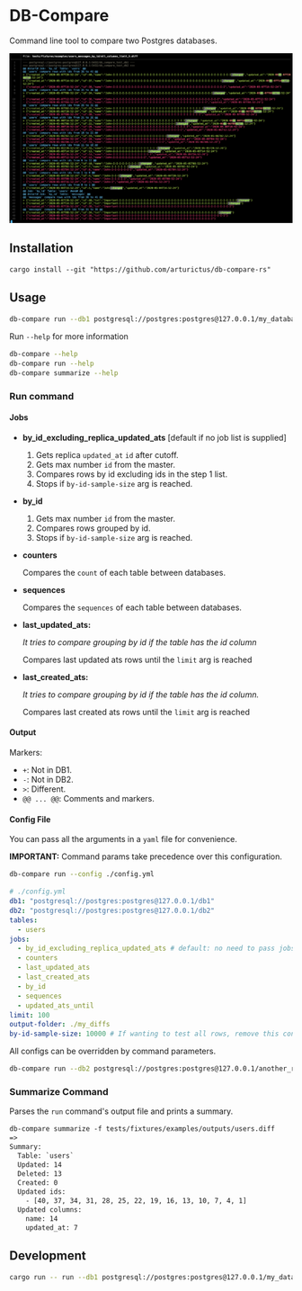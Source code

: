 # DB-Compare

Command line tool to compare two Postgres databases.

![Screenshot](/media/screenshot.png?raw=true)

## Installation

```shell
cargo install --git "https://github.com/arturictus/db-compare-rs"
```

## Usage

```sh
db-compare run --db1 postgresql://postgres:postgres@127.0.0.1/my_database --db2 postgresql://postgres:postgres@[other]/my_database
```

Run `--help` for more information

```sh
db-compare --help
db-compare run --help
db-compare summarize --help
```

### Run command

#### Jobs

- **by_id_excluding_replica_updated_ats** [default if no job list is supplied]

  1. Gets replica `updated_at` `id` after cutoff.
  2. Gets max number `id` from the master.
  3. Compares rows by id excluding ids in the step 1 list.
  4. Stops if `by-id-sample-size` arg is reached.

- **by_id**

  1. Gets max number `id` from the master.
  2. Compares rows grouped by id.
  3. Stops if `by-id-sample-size` arg is reached.

- **counters**

  Compares the `count` of each table between databases.

- **sequences**

  Compares the `sequences` of each table between databases.

- **last_updated_ats:**

  _It tries to compare grouping by id if the table has the id column_

  Compares last updated ats rows until the `limit` arg is reached

- **last_created_ats:**

  _It tries to compare grouping by id if the table has the id column._

  Compares last created ats rows until the `limit` arg is reached

#### Output

Markers:

- `+`: Not in DB1.
- `-`: Not in DB2.
- `>`: Different.
- `@@ ... @@`: Comments and markers.

#### Config File

You can pass all the arguments in a `yaml` file for convenience.

**IMPORTANT:** Command params take precedence over this configuration.

```sh
db-compare run --config ./config.yml
```

```yaml
# ./config.yml
db1: "postgresql://postgres:postgres@127.0.0.1/db1"
db2: "postgresql://postgres:postgres@127.0.0.1/db2"
tables:
  - users
jobs:
  - by_id_excluding_replica_updated_ats # default: no need to pass jobs list if only running this job
  - counters
  - last_updated_ats
  - last_created_ats
  - by_id
  - sequences
  - updated_ats_until
limit: 100
output-folder: ./my_diffs
by-id-sample-size: 10000 # If wanting to test all rows, remove this config
```

All configs can be overridden by command parameters.

```sh
db-compare run --db2 postgresql://postgres:postgres@127.0.0.1/another_replica --limit 1000 --config ./config.yml
```

### Summarize Command

Parses the `run` command's output file and prints a summary.

```shell
db-compare summarize -f tests/fixtures/examples/outputs/users.diff
=>
Summary:
  Table: `users`
  Updated: 14
  Deleted: 13
  Created: 0
  Updated ids:
    - [40, 37, 34, 31, 28, 25, 22, 19, 16, 13, 10, 7, 4, 1]
  Updated columns:
    name: 14
    updated_at: 7
```

## Development

```sh
cargo run -- run --db1 postgresql://postgres:postgres@127.0.0.1/my_database --db2 postgresql://postgres:postgres@[other]/my_database
```
